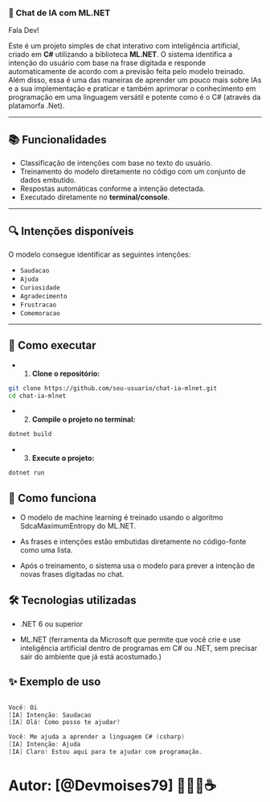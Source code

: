 ### 🤖 Chat de IA com ML.NET
Fala Dev!

Este é um projeto simples de chat interativo com inteligência artificial, criado em **C#** utilizando a biblioteca **ML.NET**. O sistema identifica a intenção do usuário com base na frase digitada e responde automaticamente de acordo com a previsão feita pelo modelo treinado.
Além disso, essa é uma das maneiras de aprender um pouco mais sobre IAs e a sua implementação e praticar e também aprimorar o conhecimento em programação em uma linguagem versátil e potente como é o C# (através da platamorfa .Net).

---

## 📚 Funcionalidades

- Classificação de intenções com base no texto do usuário.
- Treinamento do modelo diretamente no código com um conjunto de dados embutido.
- Respostas automáticas conforme a intenção detectada.
- Executado diretamente no **terminal/console**.

---

## 🔍 Intenções disponíveis

O modelo consegue identificar as seguintes intenções:

- `Saudacao`
- `Ajuda`
- `Curiosidade`
- `Agradecimento`
- `Frustracao`
- `Comemoracao`

---

## 🚀 Como executar

- 1. **Clone o repositório:**

```bash
git clone https://github.com/seu-usuario/chat-ia-mlnet.git
cd chat-ia-mlnet
```

- 2. **Compile o projeto no terminal:**

```bash
dotnet build
```

- 3. **Execute o projeto:**

```bash
dotnet run
```

## 🧠 Como funciona
 - O modelo de machine learning é treinado usando o algoritmo SdcaMaximumEntropy do ML.NET.

- As frases e intenções estão embutidas diretamente no código-fonte como uma lista.

- Após o treinamento, o sistema usa o modelo para prever a intenção de novas frases digitadas no chat.

## 🛠 Tecnologias utilizadas

- .NET 6 ou superior

- ML.NET (ferramenta da Microsoft que permite que você crie e use inteligência artificial dentro de programas em C# ou .NET, sem precisar sair do ambiente que já está acostumado.)

## ✨ Exemplo de uso

```csharp

Você: Oi  
[IA] Intenção: Saudacao  
[IA] Olá! Como posso te ajudar?

Você: Me ajuda a aprender a linguagem C# (csharp)
[IA] Intenção: Ajuda  
[IA] Claro! Estou aqui para te ajudar com programação.
```

# Autor: [@Devmoises79] 👨🏾‍💻☕


